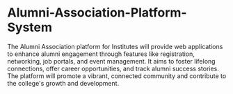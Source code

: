 # Alumni-Association-Platform-System

The Alumni Association platform for Institutes will provide web applications to enhance alumni engagement through features like registration, networking, job portals, and event management. It aims to foster lifelong connections, offer career opportunities, and track alumni success stories. The platform will promote a vibrant, connected community and contribute to the college's growth and development.

